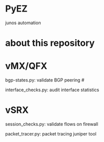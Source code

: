 # PyEZ
junos automation 

# about this repository

# vMX/QFX
 bgp-states.py: validate BGP peering #
 
 interface_checks.py: audit interface statistics  
 
 # vSRX
 
 session_checks.py: validate flows on firewall 
 
 packet_tracer.py: packet tracing juniper tool
